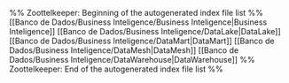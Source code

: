 %% Zoottelkeeper: Beginning of the autogenerated index file list  %%
 [[Banco de Dados/Business Inteligence/Business Inteligence|Business Inteligence]]
 [[Banco de Dados/Business Inteligence/DataLake|DataLake]]
 [[Banco de Dados/Business Inteligence/DataMart|DataMart]]
 [[Banco de Dados/Business Inteligence/DataMesh|DataMesh]]
 [[Banco de Dados/Business Inteligence/DataWarehouse|DataWarehouse]]
%% Zoottelkeeper: End of the autogenerated index file list  %%
